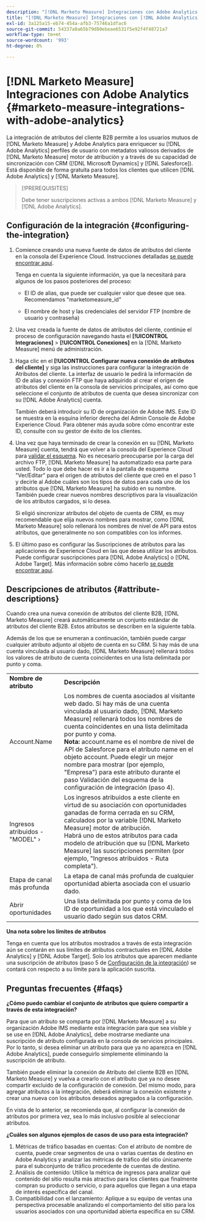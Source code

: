 ```yaml
---
description: "[!DNL Marketo Measure] Integraciones con Adobe Analytics: [!DNL Marketo Measure] - Documentación del producto"
title: "[!DNL Marketo Measure] Integraciones con [!DNL Adobe Analytics]"
exl-id: 3a125a15-eb74-454a-afb3-75746a1dfac6
source-git-commit: 54337a0a65b79d80ebeae6531f5e92f4f48721a7
workflow-type: tm+mt
source-wordcount: '993'
ht-degree: 0%

---
```


# [!DNL Marketo Measure] Integraciones con Adobe Analytics {#marketo-measure-integrations-with-adobe-analytics}

La integración de atributos del cliente B2B permite a los usuarios mutuos de [!DNL Marketo Measure] y Adobe Analytics para enriquecer su [!DNL Adobe Analytics] perfiles de usuario con metadatos valiosos derivados de [!DNL Marketo Measure] motor de atribución y a través de su capacidad de sincronización con CRM ([!DNL Microsoft Dynamics] y [!DNL Salesforce]). Está disponible de forma gratuita para todos los clientes que utilicen [!DNL Adobe Analytics] y [!DNL Marketo Measure].

>[!PREREQUISITES]
>
>Debe tener suscripciones activas a ambos [!DNL Marketo Measure] y [!DNL Adobe Analytics].

## Configuración de la integración {#configuring-the-integration}

1. Comience creando una nueva fuente de datos de atributos del cliente en la consola del Experience Cloud. Instrucciones detalladas [se puede encontrar aquí](https://docs.adobe.com/content/help/en/core-services/interface/customer-attributes/t-crs-usecase.html).

   Tenga en cuenta la siguiente información, ya que la necesitará para algunos de los pasos posteriores del proceso:

   * El ID de alias, que puede ser cualquier valor que desee que sea. Recomendamos &quot;marketomeasure_id&quot;

   * El nombre de host y las credenciales del servidor FTP (nombre de usuario y contraseña)

1. Una vez creada la fuente de datos de atributos del cliente, continúe el proceso de configuración navegando hasta el **[!UICONTROL Integraciones]** > **[!UICONTROL Conexiones]** en la [!DNL Marketo Measure] menú de administración.

1. Haga clic en el **[!UICONTROL Configurar nueva conexión de atributos del cliente]** y siga las instrucciones para configurar la integración de Atributos del cliente. La interfaz de usuario le pedirá la información de ID de alias y conexión FTP que haya adquirido al crear el origen de atributos del cliente en la consola de servicios principales, así como que seleccione el conjunto de atributos de cuenta que desea sincronizar con su [!DNL Adobe Analytics] cuenta.

   También deberá introducir su ID de organización de Adobe IMS. Este ID se muestra en la esquina inferior derecha del Admin Console de Adobe Experience Cloud. Para obtener más ayuda sobre cómo encontrar este ID, consulte con su gestor de éxito de los clientes.

1. Una vez que haya terminado de crear la conexión en su [!DNL Marketo Measure] cuenta, tendrá que volver a la consola del Experience Cloud para [validar el esquema](https://docs.adobe.com/content/help/en/core-services/interface/customer-attributes/validate-schema.html). No es necesario preocuparse por la carga del archivo FTP, [!DNL Marketo Measure] ha automatizado esa parte para usted. Todo lo que debe hacer es ir a la pantalla de esquema &quot;Ver/Editar&quot; para el origen de atributos del cliente que creó en el paso 1 y decirle al Adobe cuáles son los tipos de datos para cada uno de los atributos que [!DNL Marketo Measure] ha subido en su nombre. También puede crear nuevos nombres descriptivos para la visualización de los atributos cargados, si lo desea.

   Si eligió sincronizar atributos del objeto de cuenta de CRM, es muy recomendable que elija nuevos nombres para mostrar, como [!DNL Marketo Measure] solo rellenará los nombres de nivel de API para estos atributos, que generalmente no son compatibles con los informes.

1. El último paso es configurar las Suscripciones de atributos para las aplicaciones de Experience Cloud en las que desea utilizar los atributos.  Puede configurar suscripciones para [!DNL Adobe Analytics] o [!DNL Adobe Target].  Más información sobre cómo hacerlo [se puede encontrar aquí](https://docs.adobe.com/content/help/en/core-services/interface/customer-attributes/subscription.html).

## Descripciones de atributos {#attribute-descriptions}

Cuando crea una nueva conexión de atributos del cliente B2B, [!DNL Marketo Measure] creará automáticamente un conjunto estándar de atributos del cliente B2B. Estos atributos se describen en la siguiente tabla.

Además de los que se enumeran a continuación, también puede cargar cualquier atributo adjunto al objeto de cuenta en su CRM. Si hay más de una cuenta vinculada al usuario dado, [!DNL Marketo Measure] rellenará todos los valores de atributo de cuenta coincidentes en una lista delimitada por punto y coma.

<table> 
 <colgroup> 
  <col> 
  <col> 
 </colgroup> 
 <tbody> 
  <tr> 
   <td><b>Nombre de atributo</b></td> 
   <td><b>Descripción</b></td>
  </tr> 
  <tr> 
   <td>Account.Name</td> 
   <td>Los nombres de cuenta asociados al visitante web dado. Si hay más de una cuenta vinculada al usuario dado, [!DNL Marketo Measure] rellenará todos los nombres de cuenta coincidentes en una lista delimitada por punto y coma.<br/>
   <strong>Nota:</strong> account.name es el nombre de nivel de API de Salesforce para el atributo name en el objeto account. Puede elegir un mejor nombre para mostrar (por ejemplo, "Empresa") para este atributo durante el paso Validación del esquema de la configuración de integración (paso 4).</td>
  </tr>
  <tr> 
   <td>Ingresos atribuidos - "MODEL" ›</td> 
   <td>Los ingresos atribuidos a este cliente en virtud de su asociación con oportunidades ganadas de forma cerrada en su CRM, calculados por la variable [!DNL Marketo Measure] motor de atribución.<br/>
   Habrá uno de estos atributos para cada modelo de atribución que su [!DNL Marketo Measure] las suscripciones permiten (por ejemplo, "Ingresos atribuidos - Ruta completa").</td>
  </tr>
  <tr> 
   <td>Etapa de canal más profunda</td> 
   <td>La etapa de canal más profunda de cualquier oportunidad abierta asociada con el usuario dado.</td>
  </tr>
  <tr> 
   <td>Abrir oportunidades</td> 
   <td>Una lista delimitada por punto y coma de los ID de oportunidad a los que está vinculado el usuario dado según sus datos CRM.</td>
  </tr> 
 </tbody> 
</table>

**Una nota sobre los límites de atributos**

Tenga en cuenta que los atributos mostrados a través de esta integración aún se contarán en sus límites de atributos contractuales en [!DNL Adobe Analytics] y [!DNL Adobe Target]. Solo los atributos que aparecen mediante una suscripción de atributos (paso 5 de [Configuración de la integración](#configuring-the-integration)) se contará con respecto a su límite para la aplicación suscrita.

## Preguntas frecuentes {#faqs}

**¿Cómo puedo cambiar el conjunto de atributos que quiero compartir a través de esta integración?**

Para que un atributo se comparta por [!DNL Marketo Measure] a su organización Adobe IMS mediante esta integración para que sea visible y se use en [!DNL Adobe Analytics], debe mostrarse mediante una suscripción de atributo configurada en la consola de servicios principales. Por lo tanto, si desea eliminar un atributo para que ya no aparezca en [!DNL Adobe Analytics], puede conseguirlo simplemente eliminando la suscripción de atributo.

También puede eliminar la conexión de Atributo del cliente B2B en [!DNL Marketo Measure] y vuelva a crearlo con el atributo que ya no desee compartir excluido de la configuración de conexión. Del mismo modo, para agregar atributos a la integración, deberá eliminar la conexión existente y crear una nueva con los atributos deseados agregados a la configuración.

En vista de lo anterior, se recomienda que, al configurar la conexión de atributos por primera vez, sea lo más inclusivo posible al seleccionar atributos.

**¿Cuáles son algunos ejemplos de casos de uso para esta integración?**

1. Métricas de tráfico basadas en cuentas: Con el atributo de nombre de cuenta, puede crear segmentos de una o varias cuentas de destino en Adobe Analytics y analizar las métricas de tráfico del sitio únicamente para el subconjunto de tráfico procedente de cuentas de destino.
1. Análisis de contenido: Utilice la métrica de ingresos para analizar qué contenido del sitio resulta más atractivo para los clientes que finalmente compran su producto o servicio, o para aquellos que llegan a una etapa de interés específica del canal.
1. Compatibilidad con el lanzamiento: Aplique a su equipo de ventas una perspectiva procesable analizando el comportamiento del sitio para los usuarios asociados con una oportunidad abierta específica en su CRM.
